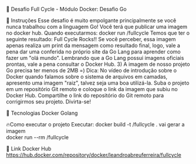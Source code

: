 🐋 Desafio Full Cycle - Módulo Docker: Desafio Go

📝 Instruções Esse desafio é muito empolgante principalmente se você nunca trabalhou com a linguagem Go!
Você terá que publicar uma imagem no docker hub. Quando executarmos:
docker run <seu-user>/fullcycle
Temos que ter o seguinte resultado: Full Cycle Rocks!!
Se você perceber, essa imagem apenas realiza um print da mensagem como resultado final, logo, vale a pena dar uma conferida no próprio site da Go Lang para aprender como fazer um "olá mundo".
Lembrando que a Go Lang possui imagens oficiais prontas, vale a pena consultar o Docker Hub.
3) A imagem de nosso projeto Go precisa ter menos de 2MB =)
Dica: No vídeo de introdução sobre o Docker quando falamos sobre o sistema de arquivos em camadas, apresento uma imagem "raiz", talvez seja uma boa utilizá-la.
Suba o projeto em um repositório Git remoto e coloque o link da imagem que subiu no Docker Hub.
Compartilhe o link do repositório do Git remoto para corrigirmos seu projeto.
Divirta-se!


🚀 Tecnologias 
Docker 
Golang

🔥Como executar o projeto Executar:
docker build -t <name>/fullcycle . vai gerar a imagem  
docker run --rm <name>/fullcycle

🐋 Link Docker Hub
https://hub.docker.com/repository/docker/leandroabreuferreira/fullcycle
